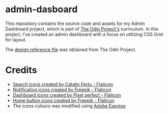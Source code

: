 # admin-dasboard
This repository contains the source code and assets for my Admin Dashboard project, which is part of [The Odin Project's](https://www.theodinproject.com/) curriculum. In this project, I've created an admin dashboard with a focus on utilizing CSS Grid for layout.

The [design reference file](./design.png) was obtained from The Odin Project.

# Credits
- <a href="https://www.flaticon.com/free-icons/search" title="search icons">Search icons created by Catalin Fertu - Flaticon</a>
- <a href="https://www.flaticon.com/free-icons/notification" title="notification icons">Notification icons created by Freepik - Flaticon</a>
- <a href="https://www.flaticon.com/free-icons/dashboard" title="dashboard icons">Dashboard icons created by Pixel perfect - Flaticon</a>
- <a href="https://www.flaticon.com/free-icons/home-button" title="home button icons">Home button icons created by Freepik - Flaticon</a>
- The icons colours was modified using <a href="https://www.adobe.com/express/">Adobe Express<a>
